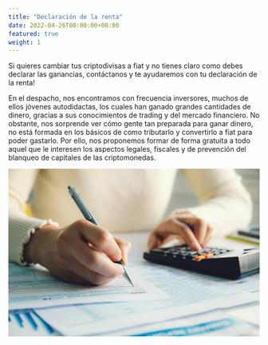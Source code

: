 ```yaml
---
title: "Declaración de la renta"
date: 2022-04-26T00:00:00+00:00
featured: true
weight: 1
---
```


Si quieres cambiar tus criptodivisas a fiat y no tienes claro como debes declarar las ganancias, contáctanos y te ayudaremos con tu declaración de la renta!

En el despacho, nos encontramos con frecuencia inversores, muchos de ellos jóvenes autodidactas, los cuales han ganado grandes cantidades de dinero, gracias a sus conocimientos de trading y del mercado financiero. No obstante, nos sorprende ver cómo gente tan preparada para ganar dinero, no está formada en los básicos de como tributarlo y convertirlo a fiat para poder gastarlo. Por ello, nos proponemos formar de forma gratuita a todo aquel que le interesen los aspectos legales, fiscales y de prevención del blanqueo de capitales de las criptomonedas. 

![Accounting Services](/images/irpf-crypto.jpeg)
